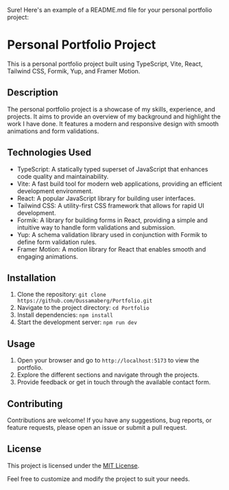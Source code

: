 Sure! Here's an example of a README.md file for your personal portfolio project:

# Personal Portfolio Project

This is a personal portfolio project built using TypeScript, Vite, React, Tailwind CSS, Formik, Yup, and Framer Motion.

## Description

The personal portfolio project is a showcase of my skills, experience, and projects. It aims to provide an overview of my background and highlight the work I have done. It features a modern and responsive design with smooth animations and form validations.

## Technologies Used

- TypeScript: A statically typed superset of JavaScript that enhances code quality and maintainability.
- Vite: A fast build tool for modern web applications, providing an efficient development environment.
- React: A popular JavaScript library for building user interfaces.
- Tailwind CSS: A utility-first CSS framework that allows for rapid UI development.
- Formik: A library for building forms in React, providing a simple and intuitive way to handle form validations and submission.
- Yup: A schema validation library used in conjunction with Formik to define form validation rules.
- Framer Motion: A motion library for React that enables smooth and engaging animations.

## Installation

1. Clone the repository: `git clone https://github.com/Oussamaberg/Portfolio.git`
2. Navigate to the project directory: `cd Portfolio`
3. Install dependencies: `npm install`
4. Start the development server: `npm run dev`

## Usage

1. Open your browser and go to `http://localhost:5173` to view the portfolio.
2. Explore the different sections and navigate through the projects.
3. Provide feedback or get in touch through the available contact form.

## Contributing

Contributions are welcome! If you have any suggestions, bug reports, or feature requests, please open an issue or submit a pull request.

## License

This project is licensed under the [MIT License](LICENSE).

Feel free to customize and modify the project to suit your needs.
